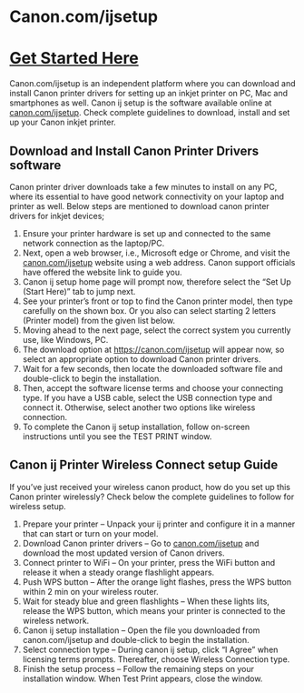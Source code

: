 # Canon.com/ijsetup

#  [Get Started Here](https://can.printredir.com)

Canon.com/ijsetup is an independent platform where you can download and install Canon printer drivers for setting up an inkjet printer on PC, Mac and smartphones as well. Canon ij setup is the software available online at  [canon.com/ijsetup](https://c0nstart.github.io). Check complete guidelines to download, install and set up your Canon inkjet printer.


## Download and Install Canon Printer Drivers software
Canon printer driver downloads take a few minutes to install on any PC, where its essential to have good network connectivity on your laptop and printer as well. Below steps are mentioned to download canon printer drivers for inkjet devices;

1. Ensure your printer hardware is set up and connected to the same network connection as the laptop/PC.
2. Next, open a web browser, i.e., Microsoft edge or Chrome, and visit the  [canon.com/ijsetup](https://c0nstart.github.io) website using a web address. Canon support officials have offered the website link to guide you.
3. Canon ij setup home page will prompt now, therefore select the “Set Up (Start Here)” tab to jump next.
4. See your printer’s front or top to find the Canon printer model, then type carefully on the shown box. Or you also can select starting 2 letters (Printer model) from the given list below.
5. Moving ahead to the next page, select the correct system you currently use, like Windows, PC.
6. The download option at https://canon.com/ijsetup will appear now, so select an appropriate option to download Canon printer drivers.
7. Wait for a few seconds, then locate the downloaded software file and double-click to begin the installation.
8. Then, accept the software license terms and choose your connecting type. If you have a USB cable, select the USB connection type and connect it. Otherwise, select another two options like wireless connection.
9. To complete the Canon ij setup installation, follow on-screen instructions until you see the TEST PRINT window.



## Canon ij Printer Wireless Connect setup Guide

If you’ve just received your wireless canon product, how do you set up this Canon printer wirelessly? Check below the complete guidelines to follow for wireless setup.

1. Prepare your printer – Unpack your ij printer and configure it in a manner that can start or turn on your model.
2. Download Canon printer drivers – Go to  [canon.com/ijsetup](https://c0nstart.github.io) and download the most updated version of Canon drivers.
3. Connect printer to WiFi – On your printer, press the WiFi button and release it when a steady orange flashlight appears.
4. Push WPS button – After the orange light flashes, press the WPS button within 2 min on your wireless router.
5. Wait for steady blue and green flashlights – When these lights lits, release the WPS button, which means your printer is connected to the wireless network.
6. Canon ij setup installation – Open the file you downloaded from canon.com/ijsetup and double-click to begin the installation.
7. Select connection type – During canon ij setup, click “I Agree” when licensing terms prompts. Thereafter, choose Wireless Connection type.
8. Finish the setup process – Follow the remaining steps on your installation window. When Test Print appears, close the window.
